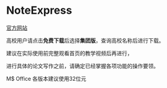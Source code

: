 # NoteExpress

[官方网站](http://www.inoteexpress.com/aegean/)

高校用户请点击**免费下载**后选择**集团版**，查询高校名称后进行下载。

建议在实际使用前完整观看首页的教学视频后再进行，

进行具体的论文写作之前，请确定已经掌握各项功能的操作要领。

 M$ Office 各版本建议使用32位元
